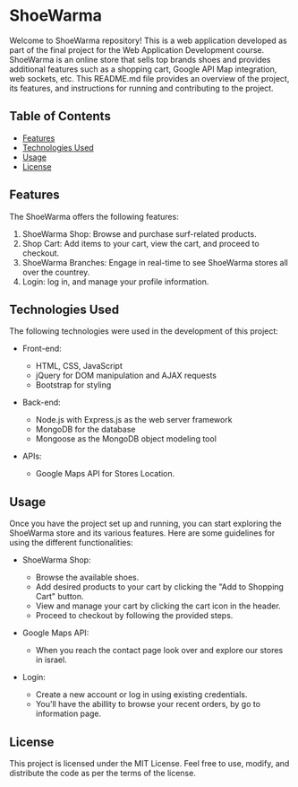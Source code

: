 # ShoeWarma

Welcome to ShoeWarma repository! This is a web application developed as part of the final project for the Web Application Development course. ShoeWarma is an online store that sells top brands shoes and provides additional features such as a shopping cart, Google API Map integration, web sockets, etc. This README.md file provides an overview of the project, its features, and instructions for running and contributing to the project.

## Table of Contents

- [Features](#features)
- [Technologies Used](#technologies-used)
- [Usage](#usage)
- [License](#license)

## Features

The ShoeWarma offers the following features:

1. ShoeWarma Shop: Browse and purchase surf-related products.
2. Shop Cart: Add items to your cart, view the cart, and proceed to checkout.
5. ShoeWarma Branches: Engage in real-time to see ShoeWarma stores all over the countrey.
6. Login: log in, and manage your profile information.

## Technologies Used

The following technologies were used in the development of this project:

- Front-end:
  - HTML, CSS, JavaScript
  - jQuery for DOM manipulation and AJAX requests
  - Bootstrap for styling

- Back-end:
  - Node.js with Express.js as the web server framework
  - MongoDB for the database
  - Mongoose as the MongoDB object modeling tool

- APIs:
  - Google Maps API for Stores Location.
  

## Usage

Once you have the project set up and running, you can start exploring the ShoeWarma store and its various features. Here are some guidelines for using the different functionalities:

- ShoeWarma Shop:
  - Browse the available shoes.
  - Add desired products to your cart by clicking the "Add to Shopping Cart" button.
  - View and manage your cart by clicking the cart icon in the header.
  - Proceed to checkout by following the provided steps.

- Google Maps API:
  - When you reach the contact page look over and explore our stores in israel.
- Login:
  - Create a new account or log in using existing credentials.
  - You'll have the abillity to browse your recent orders, by go to information page.

## License

This project is licensed under the MIT License. Feel free to use, modify, and distribute the code as per the terms of the license.
